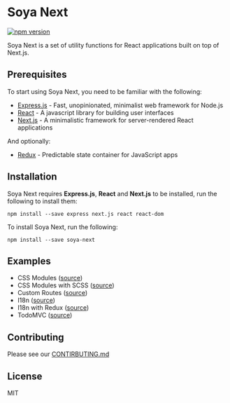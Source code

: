 # Soya Next
[![npm version](https://img.shields.io/npm/v/soya-next.svg?style=flat-square)](https://www.npmjs.com/package/soya-next)

Soya Next is a set of utility functions for React applications built on top of Next.js.

## Prerequisites
To start using Soya Next, you need to be familiar with the following:

- [Express.js](https://expressjs.com) - Fast, unopinionated, minimalist web framework for Node.js
- [React](https://facebook.github.io/react) - A javascript library for building user interfaces
- [Next.js](https://github.com/zeit/next.js) - A minimalistic framework for server-rendered React applications

And optionally:

- [Redux](https://github.com/reactjs/redux) - Predictable state container for JavaScript apps

## Installation
Soya Next requires **Express.js**, **React** and **Next.js** to be installed, run the following to install them:
```
npm install --save express next.js react react-dom
```

To install Soya Next, run the following:
```
npm install --save soya-next
```

## Examples
- CSS Modules ([source](./examples/css-modules))
- CSS Modules with SCSS ([source](./examples/css-modules-with-scss))
- Custom Routes ([source](./examples/custom-routes))
- I18n ([source](./examples/i18n))
- I18n with Redux ([source](./examples/i18n-with-redux))
- TodoMVC ([source](./examples/todomvc))

## Contributing
Please see our [CONTIRBUTING.md](./CONTRIBUTING.md)

## License
MIT
